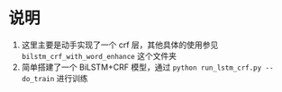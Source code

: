 # 说明
1. 这里主要是动手实现了一个 crf 层，其他具体的使用参见 `bilstm_crf_with_word_enhance` 这个文件夹
2. 简单搭建了一个 BiLSTM+CRF 模型，通过 `python run_lstm_crf.py --do_train` 进行训练
